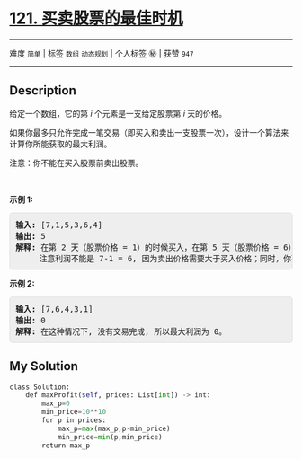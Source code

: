 # [121. 买卖股票的最佳时机](https://leetcode-cn.com/problems/best-time-to-buy-and-sell-stock/)

---

难度 `简单` | 标签 `数组` `动态规划`  | 个人标签 ㊙️ | 获赞 `947`

---

## Description

<style>
section pre{
    background-color: #eee;
    border: 1px solid #ddd;
    padding:10px;
    border-radius: 5px;
}
</style>
<section>
<p>给定一个数组，它的第&nbsp;<em>i</em> 个元素是一支给定股票第 <em>i</em> 天的价格。</p>
<p>如果你最多只允许完成一笔交易（即买入和卖出一支股票一次），设计一个算法来计算你所能获取的最大利润。</p>
<p>注意：你不能在买入股票前卖出股票。</p>
<p>&nbsp;</p>
<p><strong>示例 1:</strong></p>
<pre><strong>输入:</strong> [7,1,5,3,6,4]
<strong>输出:</strong> 5
<strong>解释: </strong>在第 2 天（股票价格 = 1）的时候买入，在第 5 天（股票价格 = 6）的时候卖出，最大利润 = 6-1 = 5 。
     注意利润不能是 7-1 = 6, 因为卖出价格需要大于买入价格；同时，你不能在买入前卖出股票。
</pre>
<p><strong>示例 2:</strong></p>
<pre><strong>输入:</strong> [7,6,4,3,1]
<strong>输出:</strong> 0
<strong>解释: </strong>在这种情况下, 没有交易完成, 所以最大利润为 0。
</pre>
</section>

## My Solution

```python
class Solution:
    def maxProfit(self, prices: List[int]) -> int:
        max_p=0
        min_price=10**10
        for p in prices:
            max_p=max(max_p,p-min_price)
            min_price=min(p,min_price)
        return max_p
```


